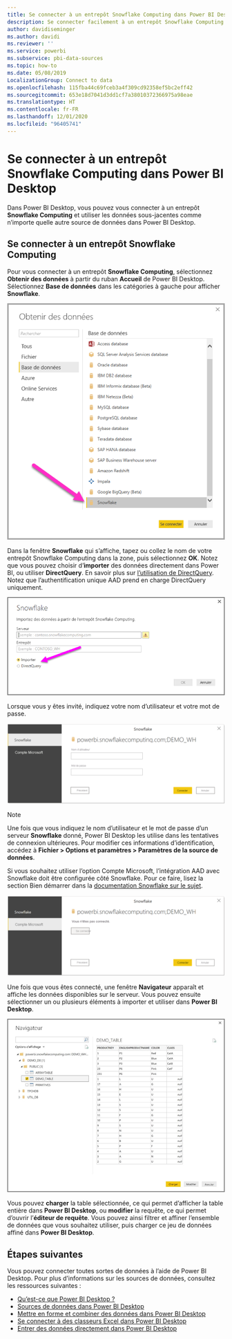 ```yaml
---
title: Se connecter à un entrepôt Snowflake Computing dans Power BI Desktop
description: Se connecter facilement à un entrepôt Snowflake Computing pour l’utiliser dans Power BI Desktop
author: davidiseminger
ms.author: davidi
ms.reviewer: ''
ms.service: powerbi
ms.subservice: pbi-data-sources
ms.topic: how-to
ms.date: 05/08/2019
LocalizationGroup: Connect to data
ms.openlocfilehash: 115fba44c69fceb3a4f309cd92358ef5bc2eff42
ms.sourcegitcommit: 653e18d7041d3dd1cf7a38010372366975a98eae
ms.translationtype: HT
ms.contentlocale: fr-FR
ms.lasthandoff: 12/01/2020
ms.locfileid: "96405741"
---
```

# <a name="connect-to-a-snowflake-computing-warehouse-in-power-bi-desktop"></a>Se connecter à un entrepôt Snowflake Computing dans Power BI Desktop
Dans Power BI Desktop, vous pouvez vous connecter à un entrepôt **Snowflake Computing** et utiliser les données sous-jacentes comme n’importe quelle autre source de données dans Power BI Desktop. 

## <a name="connect-to-a-snowflake-computing-warehouse"></a>Se connecter à un entrepôt Snowflake Computing
Pour vous connecter à un entrepôt **Snowflake Computing**, sélectionnez **Obtenir des données** à partir du ruban **Accueil** de Power BI Desktop. Sélectionnez **Base de données** dans les catégories à gauche pour afficher **Snowflake**.

![Capture d’écran de la boîte de dialogue Obtenir des données, montrant la sélection de la base de données Snowflake.](media/desktop-connect-snowflake/connect-snowflake-2b.png)

Dans la fenêtre **Snowflake** qui s’affiche, tapez ou collez le nom de votre entrepôt Snowflake Computing dans la zone, puis sélectionnez **OK**. Notez que vous pouvez choisir d’**importer** des données directement dans Power BI, ou utiliser **DirectQuery**. En savoir plus sur [l’utilisation de DirectQuery](desktop-use-directquery.md). Notez que l’authentification unique AAD prend en charge DirectQuery uniquement.

![Capture d’écran de la boîte de dialogue Snowflake, montrant la case d’option Importer activée.](media/desktop-connect-snowflake/connect-snowflake-3.png)

Lorsque vous y êtes invité, indiquez votre nom d’utilisateur et votre mot de passe.

![Capture d’écran de l’invite à entrer des informations d’identification Snowflake, montrant les champs Nom d’utilisateur et Mot de passe.](media/desktop-connect-snowflake/connect-snowflake-4.png)

> [!NOTE]
> Une fois que vous indiquez le nom d’utilisateur et le mot de passe d’un serveur **Snowflake** donné, Power BI Desktop les utilise dans les tentatives de connexion ultérieures. Pour modifier ces informations d’identification, accédez à **Fichier > Options et paramètres > Paramètres de la source de données**.
> 
> 

Si vous souhaitez utiliser l’option Compte Microsoft, l’intégration AAD avec Snowflake doit être configurée côté Snowflake. Pour ce faire, lisez la section Bien démarrer dans la [documentation Snowflake sur le sujet](https://docs.snowflake.net/manuals/user-guide/oauth-powerbi.html#power-bi-sso-to-snowflake).

![Type d’authentification avec un compte Microsoft dans le connecteur Snowflake.](media/desktop-connect-snowflake/connect-snowflake-6.png)


Une fois que vous êtes connecté, une fenêtre **Navigateur** apparaît et affiche les données disponibles sur le serveur. Vous pouvez ensuite sélectionner un ou plusieurs éléments à importer et utiliser dans **Power BI Desktop**.

![Erreur ODBC 28000 provoquant un échec de connexion.](media/desktop-connect-snowflake/connect-snowflake-5.png)

Vous pouvez **charger** la table sélectionnée, ce qui permet d’afficher la table entière dans **Power BI Desktop**, ou **modifier** la requête, ce qui permet d’ouvrir l’**éditeur de requête**. Vous pouvez ainsi filtrer et affiner l’ensemble de données que vous souhaitez utiliser, puis charger ce jeu de données affiné dans **Power BI Desktop**.

## <a name="next-steps"></a>Étapes suivantes
Vous pouvez connecter toutes sortes de données à l’aide de Power BI Desktop. Pour plus d’informations sur les sources de données, consultez les ressources suivantes :

* [Qu’est-ce que Power BI Desktop ?](../fundamentals/desktop-what-is-desktop.md)
* [Sources de données dans Power BI Desktop](desktop-data-sources.md)
* [Mettre en forme et combiner des données dans Power BI Desktop](desktop-shape-and-combine-data.md)
* [Se connecter à des classeurs Excel dans Power BI Desktop](desktop-connect-excel.md)   
* [Entrer des données directement dans Power BI Desktop](desktop-enter-data-directly-into-desktop.md)   
